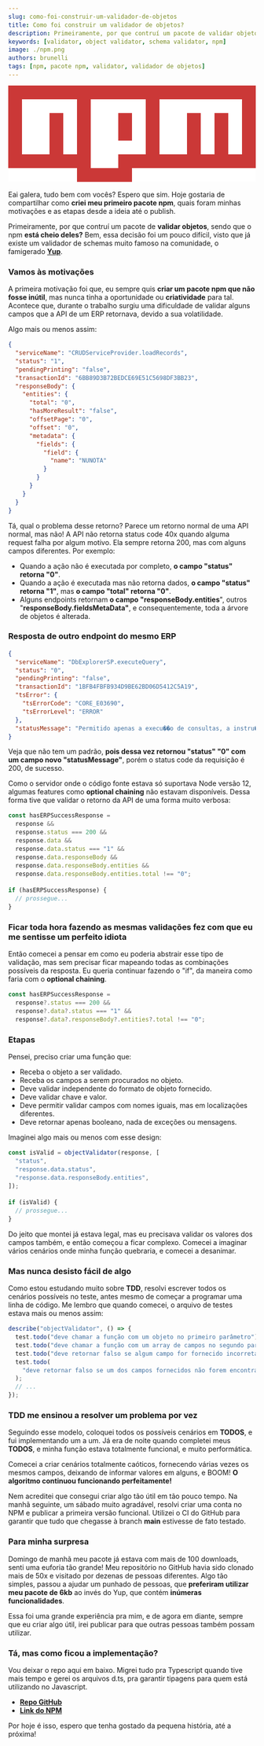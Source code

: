 ```yaml
---
slug: como-foi-construir-um-validador-de-objetos
title: Como foi construir um validador de objetos?
description: Primeiramente, por que contruí um pacote de validar objetos, sendo que o npm está cheio deles...
keywords: [validator, object validator, schema validator, npm]
image: ./npm.png
authors: brunelli
tags: [npm, pacote npm, validator, validador de objetos]
---
```


![Logo NPM](npm.png)

Eai galera, tudo bem com vocês? Espero que sim.
Hoje gostaria de compartilhar como **criei meu primeiro pacote npm**, quais foram minhas motivações e as etapas desde a ideia até o publish.

Primeiramente, por que contruí um pacote de **validar objetos**, sendo que o npm **está cheio deles?**
Bem, essa decisão foi um pouco difícil, visto que já existe um validador de schemas muito famoso na comunidade, o famigerado [**Yup**](https://www.npmjs.com/package/yup).

<!-- truncate -->

### Vamos às motivações

A primeira motivação foi que, eu sempre quis **criar um pacote npm que não fosse inútil**, mas nunca tinha a oportunidade ou **criatividade** para tal.
Acontece que, durante o trabalho surgiu uma dificuldade de validar alguns campos que a API de um ERP retornava, devido a sua volatilidade.

Algo mais ou menos assim:

```json title="Response do ERP"
{
  "serviceName": "CRUDServiceProvider.loadRecords",
  "status": "1",
  "pendingPrinting": "false",
  "transactionId": "6BB89D3B72BEDCE69E51C5698DF3BB23",
  "responseBody": {
    "entities": {
      "total": "0",
      "hasMoreResult": "false",
      "offsetPage": "0",
      "offset": "0",
      "metadata": {
        "fields": {
          "field": {
            "name": "NUNOTA"
          }
        }
      }
    }
  }
}
```

Tá, qual o problema desse retorno? Parece um retorno normal de uma API normal, mas não! A API não retorna status code 40x quando alguma request falha por algum motivo. Ela sempre retorna 200, mas com alguns campos diferentes. Por exemplo:

- Quando a ação não é executada por completo, **o campo "status" retorna "0"**.
- Quando a ação é executada mas não retorna dados, **o campo "status" retorna "1"**, mas **o campo "total" retorna "0"**.
- Alguns endpoints retornam **o campo "responseBody.entities**", outros "**responseBody.fieldsMetaData"**, e consequentemente, toda a árvore de objetos é alterada.

### Resposta de outro endpoint do mesmo ERP

```json title="Response do ERP"
{
  "serviceName": "DbExplorerSP.executeQuery",
  "status": "0",
  "pendingPrinting": "false",
  "transactionId": "1BFB4FBFB934D9BE62BD06D5412C5A19",
  "tsError": {
    "tsErrorCode": "CORE_E03690",
    "tsErrorLevel": "ERROR"
  },
  "statusMessage": "Permitido apenas a execu��o de consultas, a instru��o possui 'UPDATE', 'DELETE' ou 'INSERT' e tais comandos n�o s�o permitidos."
}
```

Veja que não tem um padrão, **pois dessa vez retornou "status" "0" com um campo novo "statusMessage"**, porém o status code da requisição é 200, de sucesso.

Como o servidor onde o código fonte estava só suportava Node versão 12, algumas features como **optional chaining** não estavam disponíveis. Dessa forma tive que validar o retorno da API de uma forma muito verbosa:

```js title="Validação da response"
const hasERPSuccessResponse =
  response &&
  response.status === 200 &&
  response.data &&
  response.data.status === "1" &&
  response.data.responseBody &&
  response.data.responseBody.entities &&
  response.data.responseBody.entities.total !== "0";

if (hasERPSuccessResponse) {
  // prossegue...
}
```

### Ficar toda hora fazendo as mesmas validações fez com que eu me sentisse um perfeito idiota

Então comecei a pensar em como eu poderia abstrair esse tipo de validação, mas sem precisar ficar mapeando todas as combinações possíveis da resposta.
Eu queria continuar fazendo o "if", da maneira como faria com o **optional chaining**.

```js title="Como seria a validação no Node 14+"
const hasERPSuccessResponse =
  response?.status === 200 &&
  response?.data?.status === "1" &&
  response?.data?.responseBody?.entities?.total !== "0";
```

### Etapas

Pensei, preciso criar uma função que:

- Receba o objeto a ser validado.
- Receba os campos a serem procurados no objeto.
- Deve validar independente do formato de objeto fornecido.
- Deve validar chave e valor.
- Deve permitir validar campos com nomes iguais, mas em localizações diferentes.
- Deve retornar apenas booleano, nada de exceções ou mensagens.

Imaginei algo mais ou menos com esse design:

```js title="Validador de objetos"
const isValid = objectValidator(response, [
  "status",
  "response.data.status",
  "response.data.responseBody.entities",
]);

if (isValid) {
  // prossegue...
}
```

Do jeito que montei já estava legal, mas eu precisava validar os valores dos campos também, e então começou a ficar complexo. Comecei a imaginar vários cenários onde minha função quebraria, e comecei a desanimar.

### Mas nunca desisto fácil de algo

Como estou estudando muito sobre **TDD**, resolvi escrever todos os cenários possíveis no teste, antes mesmo de começar a programar uma linha de código.
Me lembro que quando comecei, o arquivo de testes estava mais ou menos assim:

```js title="objectValidator.test.js"
describe("objectValidator", () => {
  test.todo("deve chamar a função com um objeto no primeiro parâmetro");
  test.todo("deve chamar a função com um array de campos no segundo parâmetro");
  test.todo("deve retornar falso se algum campo for fornecido incorretamente");
  test.todo(
    "deve retornar falso se um dos campos fornecidos não forem encontrado no objeto"
  );
  // ...
});
```

### TDD me ensinou a resolver um problema por vez

Seguindo esse modelo, coloquei todos os possíveis cenários em **TODOS**, e fui implementando um a um.
Já era de noite quando completei meus **TODOS**, e minha função estava totalmente funcional, e muito performática.

Comecei a criar cenários totalmente caóticos, fornecendo várias vezes os mesmos campos, deixando de informar valores em alguns, e BOOM! **O algoritmo continuou funcionando perfeitamente!**

Nem acreditei que consegui criar algo tão útil em tão pouco tempo. Na manhã seguinte, um sábado muito agradável, resolvi criar uma conta no NPM e publicar a primeira versão funcional. Utilizei o CI do GitHub para garantir que tudo que chegasse à branch **main** estivesse de fato testado.

### Para minha surpresa

Domingo de manhã meu pacote já estava com mais de 100 downloads, senti uma euforia tão grande! Meu repositório no GitHub havia sido clonado mais de 50x e visitado por dezenas de pessoas diferentes.
Algo tão simples, passou a ajudar um punhado de pessoas, que **preferiram utilizar meu pacote de 6kb** ao invés do Yup, que contém **inúmeras funcionalidades**.

Essa foi uma grande experiência pra mim, e de agora em diante, sempre que eu criar algo útil, irei publicar para que outras pessoas também possam utilizar.

### Tá, mas como ficou a implementação?

Vou deixar o repo aqui em baixo. Migrei tudo pra Typescript quando tive mais tempo e gerei os arquivos d.ts, pra garantir tipagens para quem está utilizando no Javascript.

- [**Repo GitHub**](https://github.com/mrbrunelli/object-validator)
- [**Link do NPM**](https://www.npmjs.com/package/@mrbrunelli/object-validator)

Por hoje é isso, espero que tenha gostado da pequena história, até a próxima!
